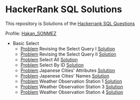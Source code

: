# HackerRank SQL Solutions

This repository is Solutions of the [Hackerrank SQL Questions](https://www.hackerrank.com/domains/sql)

Profile: [Hakan_SONMEZ](https://www.hackerrank.com/Hakan_SONMEZ)<br>

- Basic Select
    - [Problem](https://www.hackerrank.com/challenges/revising-the-select-query/problem) Revising the Select Query I [Solution](https://github.com/sonmez-hakan/hackerrank-sql/blob/master/BasicSelect/revising-the-select-query.py)
    - [Problem](https://www.hackerrank.com/challenges/revising-the-select-query-2/problem) Revising the Select Query II [Solution](https://github.com/sonmez-hakan/hackerrank-sql/blob/master/BasicSelect/revising-the-select-query-2.py)
    - [Problem](https://www.hackerrank.com/challenges/select-all-sql/problem) Select All [Solution](https://github.com/sonmez-hakan/hackerrank-sql/blob/master/BasicSelect/select-all-sql.py)
    - [Problem](https://www.hackerrank.com/challenges/select-by-id/problem) Select By ID [Solution](https://github.com/sonmez-hakan/hackerrank-sql/blob/master/BasicSelect/select-by-id.py)
    - [Problem](https://www.hackerrank.com/challenges/japanese-cities-attributes/problem) Japanese Cities' Attributes [Solution](https://github.com/sonmez-hakan/hackerrank-sql/blob/master/BasicSelect/japanese-cities-attributes.py)
    - [Problem](https://www.hackerrank.com/challenges/japanese-cities-name/problem) Japanese Cities' Names [Solution](https://github.com/sonmez-hakan/hackerrank-sql/blob/master/BasicSelect/japanese-cities-name.py)
    - [Problem](https://www.hackerrank.com/challenges/weather-observation-station-1/problem) Weather Observation Station 1 [Solution](https://github.com/sonmez-hakan/hackerrank-sql/blob/master/BasicSelect/weather-observation-station-1.py)
    - [Problem](https://www.hackerrank.com/challenges/weather-observation-station-3/problem) Weather Observation Station 3 [Solution](https://github.com/sonmez-hakan/hackerrank-sql/blob/master/BasicSelect/weather-observation-station-3.py)
    - [Problem](https://www.hackerrank.com/challenges/weather-observation-station-4/problem) Weather Observation Station 4 [Solution](https://github.com/sonmez-hakan/hackerrank-sql/blob/master/BasicSelect/weather-observation-station-4.py)